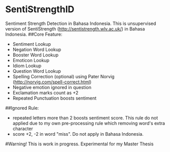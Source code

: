 # SentiStrengthID
Sentiment Strength Detection in Bahasa Indonesia. This is unsupervised version of SentiStrength (http://sentistrength.wlv.ac.uk/) in Bahasa Indonesia. 
##Core Feature:
 - Sentiment Lookup
 - Negation Word Lookup
 - Booster Word Lookup
 - Emoticon Lookup
 - Idiom Lookup
 - Question Word Lookup
 - Spelling Correction (optional) using Pater Norvig (http://norvig.com/spell-correct.html)
 - Negative emotion ignored in question
 - Exclamation marks count as +2
 - Repeated Punctuation boosts sentiment
 
##Ignored Rule:
 - repeated letters more than 2 boosts sentiment score. This rule do not applied due to my own pre-processing rule which removing word's extra character
 - score +2, -2 in word "miss". Do not apply in Bahasa Indonesia.
 
#Warning!
This is work in progress. Experimental for my Master Thesis

